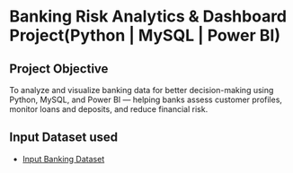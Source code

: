 # Banking Risk Analytics & Dashboard Project(Python | MySQL | Power BI)
## Project Objective
To analyze and visualize banking data for better decision-making using Python, MySQL, and Power BI — helping banks assess customer profiles, monitor loans and deposits, and reduce financial risk.
## Input Dataset used
- <a href="https://github.com/KethavathRathan/Banking-Risk-Analytics-Dashboard-Project-Python-MySQL-Power-BI-/blob/main/input%20Banking.xlsx"> Input Banking Dataset</a>
